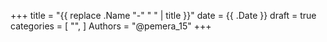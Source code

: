 +++
title = "{{ replace .Name "-" " " | title }}"
date = {{ .Date }}
draft = true
categories = [
    "",
]
Authors = "@pemera_15"
+++

